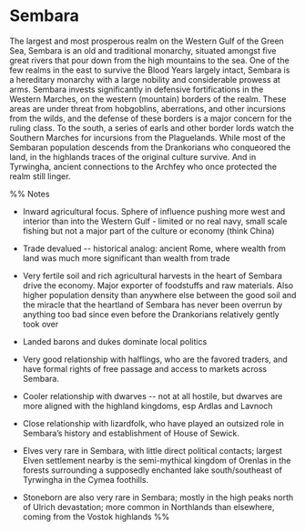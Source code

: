 # Sembara

The largest and most prosperous realm on the Western Gulf of the Green Sea, Sembara is an old and traditional monarchy, situated amongst five great rivers that pour down from the high mountains to the sea. One of the few realms in the east to survive the Blood Years largely intact, Sembara is a hereditary monarchy with a large nobility and considerable prowess at arms. Sembara invests significantly in defensive fortifications in the Western Marches, on the western (mountain) borders of the realm. These areas are under threat from hobgoblins, aberrations, and other incursions from the wilds, and the defense of these borders is a major concern for the ruling class. To the south, a series of earls and other border lords watch the Southern Marches for incursions from the Plaguelands. While most of the Sembaran population descends from the Drankorians who conqueored the land, in the highlands traces of the original culture survive. And in Tyrwingha, ancient connections to the Archfey who once protected the realm still linger.

%% Notes
-   Inward agricultural focus. Sphere of influence pushing more west and interior than into the Western Gulf - limited or no real navy, small scale fishing but not a major part of the culture or economy (think China)
    
-   Trade devalued -- historical analog: ancient Rome, where wealth from land was much more significant than wealth from trade
    
-   Very fertile soil and rich agricultural harvests in the heart of Sembara drive the economy. Major exporter of foodstuffs and raw materials. Also higher population density than anywhere else between the good soil and the miracle that the heartland of Sembara has never been overrun by anything too bad since even before the Drankorians relatively gently took over
    
-   Landed barons and dukes dominate local politics
    
-   Very good relationship with halflings, who are the favored traders, and have formal rights of free passage and access to markets across Sembara.
    
-   Cooler relationship with dwarves -- not at all hostile, but dwarves are more aligned with the highland kingdoms, esp Ardlas and Lavnoch
    
-   Close relationship with lizardfolk, who have played an outsized role in Sembara’s history and establishment of House of Sewick.
    
-   Elves very rare in Sembara, with little direct political contacts; largest Elven settlement nearby is the semi-mythical kingdom of Orenlas in the forests surrounding a supposedly enchanted lake south/southeast of Tyrwingha in the Cymea foothills.
    
-   Stoneborn are also very rare in Sembara; mostly in the high peaks north of Ulrich devastation; more common in Northlands than elsewhere, coming from the Vostok highlands
%%

